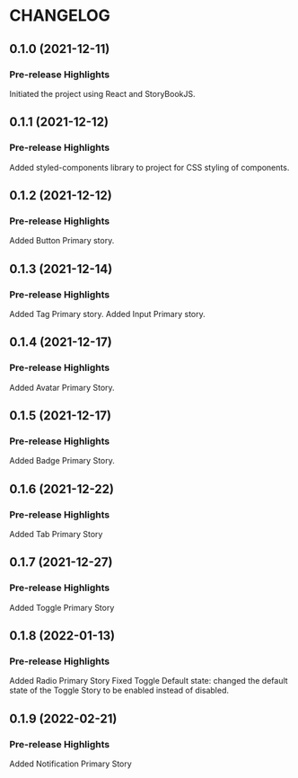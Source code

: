 # CHANGELOG

## 0.1.0 (2021-12-11)

### Pre-release Highlights

Initiated the project using React and StoryBookJS.

## 0.1.1 (2021-12-12)

### Pre-release Highlights

Added styled-components library to project for CSS styling of components.

## 0.1.2 (2021-12-12)

### Pre-release Highlights

Added Button Primary story.

## 0.1.3 (2021-12-14)

### Pre-release Highlights

Added Tag Primary story.
Added Input Primary story.

## 0.1.4 (2021-12-17)

### Pre-release Highlights

Added Avatar Primary Story.

## 0.1.5 (2021-12-17)

### Pre-release Highlights

Added Badge Primary Story.

## 0.1.6 (2021-12-22)

### Pre-release Highlights

Added Tab Primary Story

## 0.1.7 (2021-12-27)

### Pre-release Highlights

Added Toggle Primary Story

## 0.1.8 (2022-01-13)

### Pre-release Highlights

Added Radio Primary Story
Fixed Toggle Default state: changed the default state of the Toggle Story to be
enabled instead of disabled.

## 0.1.9 (2022-02-21)

### Pre-release Highlights

Added Notification Primary Story
